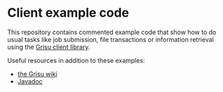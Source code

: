 Client example code
=================

This repository contains commented example code that show how to do usual tasks like job submission, file transactions or information retrieval using  the [Grisu client library](https://github.com/grisu/grisu/wiki/Grisu-client-library).

Useful resources in addition to these examples:

- [the Grisu wiki](https://github.com/grisu/grisu/wiki)
- [Javadoc](http://grisu.github.com/grisu/javadoc/)

